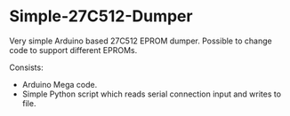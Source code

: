 Simple-27C512-Dumper
====================

Very simple Arduino based 27C512 EPROM dumper. Possible to change code to support different EPROMs. 

Consists:
* Arduino Mega code.
* Simple Python script which reads serial connection input and writes to file.
